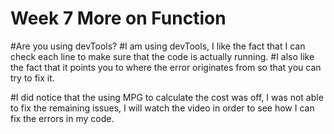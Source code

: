 # Week 7 More on Function

#Are you using devTools?
#I am using devTools, I like the fact that I can check each line to make sure that the code is actually running. 
#I also like the fact that it points you to where the error originates from so that you can try to fix it.

#I did notice that the using MPG to calculate the cost was off, I was not able to fix the remaining issues, I will watch the video in order to see how I can fix the errors in my code.